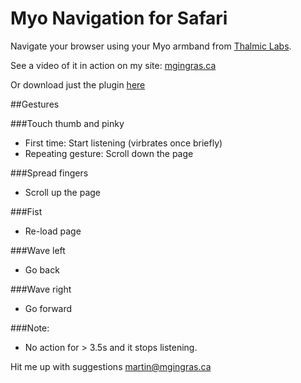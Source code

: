 Myo Navigation for Safari
===

Navigate your browser using your Myo armband from [Thalmic Labs](https://github.com/mgingras/MyoSafariNav.git).

See a video of it in action on my site: [mgingras.ca](http://mgingras.ca/projects/SafariMyo/)

Or download just the plugin [here](https://github.com/mgingras/MyoSafariNav/raw/master/MyoSafariNav.safariextz)


##Gestures

###Touch thumb and pinky
 - First time: Start listening (virbrates once briefly)
 - Repeating gesture: Scroll down the page

###Spread fingers
 - Scroll up the page

###Fist
 - Re-load page

###Wave left
 - Go back

###Wave right
 - Go forward

###Note:
 - No action for > 3.5s and it stops listening.

Hit me up with suggestions [martin@mgingras.ca](mailto:martin@mgingras.ca)
